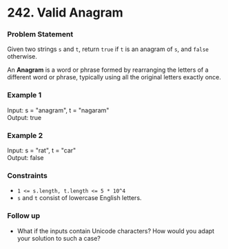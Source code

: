 # 242. Valid Anagram

### Problem Statement

Given two strings `s` and `t`, return `true` if `t` is an anagram of `s`, and `false` otherwise.

An **Anagram** is a word or phrase formed by rearranging the letters of a different word or phrase, typically using all the original letters exactly once.

### Example 1

Input: s = "anagram", t = "nagaram"  
Output: true

### Example 2

Input: s = "rat", t = "car"  
Output: false

### Constraints

- `1 <= s.length, t.length <= 5 * 10^4`
- `s` and `t` consist of lowercase English letters.

### Follow up

- What if the inputs contain Unicode characters? How would you adapt your solution to such a case?
